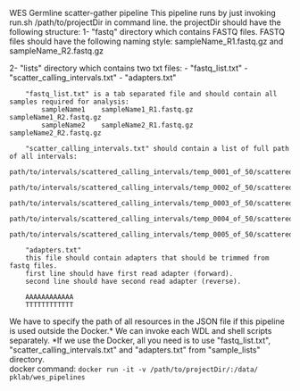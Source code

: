 WES Germline scatter-gather pipeline
This pipeline runs by just invoking run.sh /path/to/projectDir in command line.
the projectDir should have the following structure:
1- "fastq" directory which contains FASTQ files. FASTQ files should have the following naming style:
    sampleName_R1.fastq.gz and sampleName_R2.fastq.gz

2- "lists" directory which contains two txt files:
    - "fastq_list.txt"
    - "scatter_calling_intervals.txt"
    - "adapters.txt"

        "fastq_list.txt" is a tab separated file and should contain all samples required for analysis:
            sampleName1    sampleName1_R1.fastq.gz    sampleName1_R2.fastq.gz
            sampleName2    sampleName2_R1.fastq.gz    sampleName2_R2.fastq.gz

        "scatter_calling_intervals.txt" should contain a list of full path of all intervals:
        path/to/intervals/scattered_calling_intervals/temp_0001_of_50/scattered.interval_list
        path/to/intervals/scattered_calling_intervals/temp_0002_of_50/scattered.interval_list
        path/to/intervals/scattered_calling_intervals/temp_0003_of_50/scattered.interval_list
        path/to/intervals/scattered_calling_intervals/temp_0004_of_50/scattered.interval_list
        path/to/intervals/scattered_calling_intervals/temp_0005_of_50/scattered.interval_list

        "adapters.txt"
        this file should contain adapters that should be trimmed from fastq files.
        first line should have first read adapter (forward).
        second line should have second read adapter (reverse).

        AAAAAAAAAAAA
        TTTTTTTTTTTT
We have to specify the path of all resources in the JSON file if this pipeline is used outside the Docker.*
We can invoke each WDL and shell scripts separately.
*If we use the Docker, all you need is to use "fastq_list.txt", "scatter_calling_intervals.txt" and "adapters.txt"
from "sample_lists" directory.  
docker command: `docker run -it -v /path/to/projectDir/:/data/ pklab/wes_pipelines`